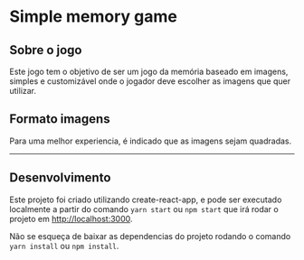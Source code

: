 # Simple memory game

## Sobre o jogo
Este jogo tem o objetivo de ser um jogo da memória baseado em imagens, simples e customizável onde o jogador deve escolher as imagens que quer utilizar.

## Formato imagens
Para uma melhor experiencia, é indicado que as imagens sejam quadradas.

---

## Desenvolvimento
Este projeto foi criado utilizando create-react-app, e pode ser executado localmente a partir do comando `yarn start` ou `npm start` que irá rodar o projeto em [http://localhost:3000](http://localhost:3000).

Não se esqueça de baixar as dependencias do projeto rodando o comando `yarn install` ou `npm install`.
